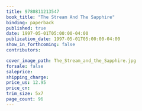 ```yaml
---
title: 9780811213547
book_title: "The Stream And The Sapphire"
binding: paperback
published: true
date: 1997-05-01T05:00:00-04:00
publication_date: 1997-05-01T05:00:00-04:00
show_in_forthcoming: false
contributors:

cover_image_path: The_Stream_and_the_Sapphire.jpg
forsale: false
saleprice:
shipping_charge:
price_us: 12.95
price_cn:
trim_size: 5x7
page_count: 96
---
```


